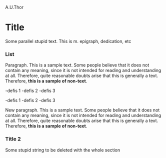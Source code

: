 A.U.Thor

# Title

Some parallel stupid text. This is m. epigraph, dedication, etc

### List

Paragraph. This is a sample text. Some people believe that it does not contain any meaning, since it is not intended for reading and understanding at all. Therefore, quite reasonable doubts arise that this is generally a text. Therefore, **this is a sample of non-text**.

-defis 1
-defis 2
-defis 3

-defis 1
-defis 2
-defis 3

New paragraph. This is a sample text. Some people believe that it does not contain any meaning, since it is not intended for reading and understanding at all. Therefore, quite reasonable doubts arise that this is generally a text. Therefore, **this is a sample of non-text**.

### Title 2

Some stupid string to be deleted with the whole section
